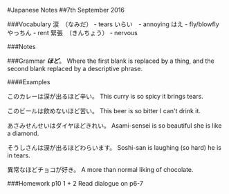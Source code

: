 #Japanese Notes
##7th September 2016

###Vocabulary
涙　（なみだ） - tears
いらい　- annoying
はえ - fly/blowfly
やっちん - rent
緊張　（きんちょう） - nervous

###Notes


###Grammar
___ほど___。
Where the first blank is replaced by a thing,
and the second blank replaced by a descriptive
phrase.

####Examples

このカレーは涙が出るほど辛い。
This curry is so spicy it brings tears.

このビールは飲めないほど苦い。
This beer is so bitter I can't drink it.

あさみせんせいはダイヤほどきれい。
Asami-sensei is so beautiful she is like a diamond.

そうしさんは涙が出るほどわらいます。
Soshi-san is laughing (so hard) he is in tears.

異常なほどチョコが好き。
A more than normal liking of chocolate.

###Homework
p10 1 + 2
Read dialogue on p6-7

